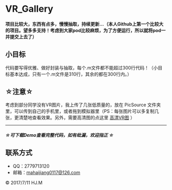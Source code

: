 # VR_Gallery

#### 项目比较大，东西有点多，慢慢抽取，持续更新...（本人Github上第一个比较大的项目。望多多支持！考虑到大家pod比较麻烦，为了方便运行，所以就将pod一并提交上去了）

## 小目标
代码要写得优雅、做好封装与抽取，每个.m文件都不能超过300行代码！（小目标基本达成，只有一个.m文件是310行，其余的都在300行内。）

## ☆注意☆
考虑到部分同学没有VR图片，我上传了几张低质量的，放在 PicSource 文件夹里，可以传到自己的手机里，或者拖到模拟器里（PS：每张图片可以多复制几张，更清楚地查看效果。另外，需要高清图的点这里 [高清VR图](https://github.com/DepponMain/VRImageResources) ）

---
##### ☆*可下载Demo查看完整代码，如有纰漏，欢迎指正* ☆
## 联系方式
* QQ：2779713120
* 邮箱：mahaijiang0117@126.com

<div class="footer">
	&copy; 2017/7/11 HJ.M
</div>

